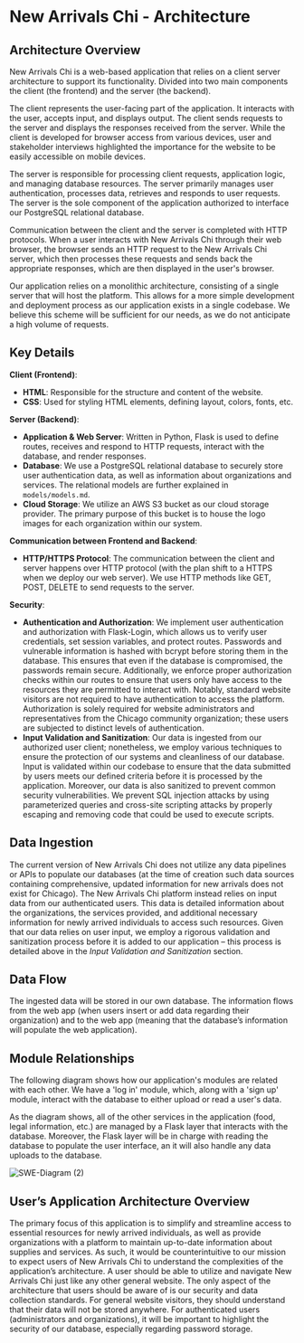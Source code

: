 # New Arrivals Chi - Architecture

## Architecture Overview

New Arrivals Chi is a web-based application that relies on a client server architecture to support its functionality. Divided into two main components the client (the frontend) and the server (the backend).

The client represents the user-facing part of the application. It interacts with the user, accepts input, and displays output. The client sends requests to the server and displays the responses received from the server. While the client is developed for browser access from various devices, user and stakeholder interviews highlighted the importance for the website to be easily accessible on mobile devices.

The server is responsible for processing client requests, application logic, and managing database resources. The server primarily manages user authentication, processes data, retrieves and responds to user requests. The server is the sole component of the application authorized to interface our PostgreSQL relational database.

Communication between the client and the server is completed with HTTP protocols. When a user interacts with New Arrivals Chi through their web browser, the browser sends an HTTP request to the New Arrivals Chi  server, which then processes these requests and sends back the appropriate responses, which are then displayed in the user's browser.

Our application relies on a monolithic architecture, consisting of a single server that will host the platform. This allows for a more simple development and deployment process as our application exists in a single codebase. We believe this scheme will be sufficient for our needs, as we do not anticipate a high volume of requests.

## Key Details
**Client (Frontend)**:
-   **HTML**: Responsible for the structure and content of the website.
-   **CSS**: Used for styling HTML elements, defining layout, colors, fonts, etc.

**Server (Backend)**:
-  **Application & Web Server**:  Written in Python, Flask is used to define routes, receives and respond to HTTP requests, interact with the database, and render responses.
-  **Database**: We use a PostgreSQL relational database to securely store user authentication data, as well as information about organizations and services. The relational models are further explained in `models/models.md`.
- **Cloud Storage**: We utilize an AWS S3 bucket as our cloud storage provider. The primary purpose of this bucket is to house the logo images for each organization within our system.

**Communication between Frontend and Backend**:
-   **HTTP/HTTPS Protocol**: The communication between the client and server happens over HTTP protocol (with the plan shift to a HTTPS when we deploy our web server). We use HTTP methods like GET, POST, DELETE to send requests to the server.

**Security**:
  -   **Authentication and Authorization**: We implement user authentication and authorization with Flask-Login, which allows us to verify user credentials, set session variables, and protect routes. Passwords and vulnerable information is hashed with bcrypt before storing them in the database. This ensures that even if the database is compromised, the passwords remain secure. Additionally, we enforce proper authorization checks within our routes to ensure that users only have access to the resources they are permitted to interact with. Notably, standard website visitors are not required to have authentication to access the platform. Authorization is solely required for website administrators and representatives from the Chicago community organization; these users are subjected to distinct levels of authentication.
  -   **Input Validation and Sanitization**: Our data is ingested from our authorized user client; nonetheless, we employ various techniques to ensure the protection of our systems and cleanliness of our database. Input is validated within our codebase to ensure that the data submitted by users meets our defined criteria before it is processed by the application. Moreover, our data is also sanitized to prevent common security vulnerabilities. We prevent SQL injection attacks by using parameterized queries and cross-site scripting attacks by properly escaping and removing code that could be used to execute scripts.

## Data Ingestion
The current version of New Arrivals Chi does not utilize any data pipelines or APIs to populate our databases (at the time of creation such data sources containing comprehensive, updated information for new arrivals does not exist for Chicago). The New Arrivals Chi platform instead relies on input data from our authenticated users. This data is detailed information about the organizations, the services provided, and additional necessary information for newly arrived individuals to access such resources. Given that our data relies on user input, we employ a rigorous validation and sanitization process before it is added to our application – this process is detailed above in the _Input Validation and Sanitization_ section.

## Data Flow
The ingested data will be stored in our own database. The information flows from the web app (when users insert or add data regarding their organization) and to the web app (meaning that the database’s information will populate the web application).

## Module Relationships

The following diagram shows how our application's modules are related with each other. We have a 'log in' module, which, along with a 'sign up' module, interact with the database to either upload or read a user's data.

As the diagram shows, all of the other services in the application (food, legal information, etc.) are managed by a Flask layer that interacts with the database. Moreover, the Flask layer will be in charge with reading the database to populate the user interface, an it will also handle any data uploads to the database.

![SWE-Diagram (2)](https://github.com/uchicago-capp-30320/new-arrivals-chi/assets/67844597/329f4fd9-a5a0-463f-a108-2005a3800470)


## User’s Application Architecture Overview
The primary focus of this application is to simplify and streamline access to essential resources for newly arrived individuals, as well as provide organizations with a platform to maintain up-to-date information about supplies and services. As such, it would be counterintuitive to our mission to expect users of New Arrivals Chi to understand the complexities of the application’s architecture. A user should be able to utilize and navigate New Arrivals Chi just like any other general website. The only aspect of the architecture that users should be aware of is our security and data collection standards. For general website visitors, they should understand that their data will not be stored anywhere. For authenticated users (administrators and organizations), it will be important to highlight the security of our database, especially regarding password storage.
